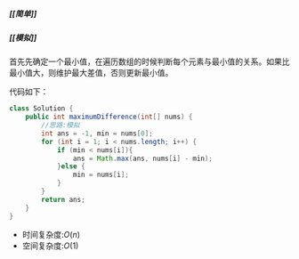 ##### [[简单]]
##### [[模拟]]

首先先确定一个最小值，在遍历数组的时候判断每个元素与最小值的关系。如果比最小值大，则维护最大差值，否则更新最小值。

代码如下：
```java
class Solution {
	public int maximumDifference(int[] nums) {
		//思路:模拟
		int ans = -1, min = nums[0];
		for (int i = 1; i < nums.length; i++) {
			if (min < nums[i]){
				ans = Math.max(ans, nums[i] - min);
			}else {
				min = nums[i];
			}
		}
		return ans;
	}
}
```
- 时间复杂度:$O(n)$
- 空间复杂度:$O(1)$
